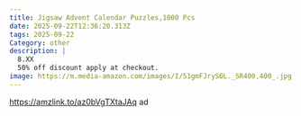 ```yaml
---
title: Jigsaw Advent Calendar Puzzles,1000 Pcs
date: 2025-09-22T12:36:20.313Z
tags: 2025-09-22
Category: other
description: |
  8.XX 
  50% off discount apply at checkout.
image: https://m.media-amazon.com/images/I/51gmFJryS6L._SR400,400_.jpg
---
```

https://amzlink.to/az0bVgTXtaJAq    ad